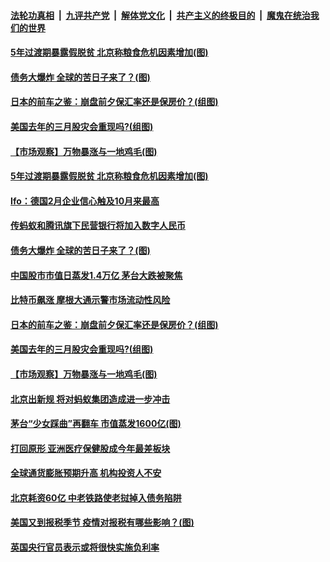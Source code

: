####  [法轮功真相](../../../../basic/blob/master/README.md?t=02230931) &nbsp;|&nbsp; [九评共产党](../../../../9ping.md/blob/master/README.md?t=02230931) &nbsp;|&nbsp; [解体党文化](../../../../jtdwh.md/blob/master/README.md?t=02230931)  &nbsp;|&nbsp; [共产主义的终极目的](../../../../gczydzjmd.md/blob/master/README.md?t=02230931) &nbsp;|&nbsp; [魔鬼在统治我们的世界](../../../../mgztzwmdsj.md/blob/master/README.md?t=02230931) 

#### [5年过渡期暴露假脱贫 北京称粮食危机因素增加(图)](../pages/p5/963424.md?t=02230931) 

#### [债务大爆炸 全球的苦日子来了？(图)](../pages/p5/963413.md?t=02230931) 


#### [日本的前车之鉴：崩盘前夕保汇率还是保房价？(组图)](../pages/p5/963326.md?t=02230931) 

#### [美国去年的三月股灾会重现吗?(组图)](../pages/p5/963314.md?t=02230931) 

#### [【市场观察】万物暴涨与一地鸡毛(图)](../pages/p5/963323.md?t=02230931) 

#### [5年过渡期暴露假脱贫 北京称粮食危机因素增加(图)](../pages/p5/963424.md?t=02230931) 

#### [Ifo：德国2月企业信心触及10月来最高](../pages/p5/963423.md?t=02230931) 

#### [传蚂蚁和腾讯旗下民营银行将加入数字人民币](../pages/p5/963419.md?t=02230931) 

#### [债务大爆炸 全球的苦日子来了？(图)](../pages/p5/963413.md?t=02230931) 


#### [中国股市市值日蒸发1.4万亿 茅台大跌被聚焦](../pages/p5/963384.md?t=02230931) 


#### [比特币飙涨 摩根大通示警市场流动性风险](../pages/p5/963373.md?t=02230931) 

#### [日本的前车之鉴：崩盘前夕保汇率还是保房价？(组图)](../pages/p5/963326.md?t=02230931) 

#### [美国去年的三月股灾会重现吗?(组图)](../pages/p5/963314.md?t=02230931) 

#### [【市场观察】万物暴涨与一地鸡毛(图)](../pages/p5/963323.md?t=02230931) 

#### [北京出新规 将对蚂蚁集团造成进一步冲击](../pages/p5/963283.md?t=02230931) 

#### [茅台“少女踩曲”再翻车 市值蒸发1600亿(图)](../pages/p5/963282.md?t=02230931) 

#### [打回原形 亚洲医疗保健股成今年最差板块](../pages/p5/963280.md?t=02230931) 

#### [全球通货膨胀预期升高 机构投资人不安](../pages/p5/963277.md?t=02230931) 

#### [北京耗资60亿 中老铁路使老挝掉入债务陷阱](../pages/p5/963276.md?t=02230931) 

#### [美国又到报税季节 疫情对报税有哪些影响？(图)](../pages/p5/963243.md?t=02230931) 


#### [英国央行官员表示或将很快实施负利率](../pages/p5/963213.md?t=02230931) 


